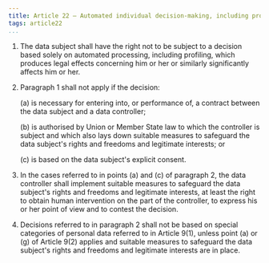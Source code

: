 ```yaml
---
title: Article 22 – Automated individual decision-making, including profiling
tags: article22
...
```


1.  The data subject shall have the right not to be subject to a decision based solely on automated processing, including profiling, which produces legal effects concerning him or her or similarly significantly affects him or her.

2.  Paragraph 1 shall not apply if the decision:

    (a) is necessary for entering into, or performance of, a contract between the data subject and a data controller;

    (b) is authorised by Union or Member State law to which the controller is subject and which also lays down suitable measures to safeguard the data subject's rights and freedoms and legitimate interests; or

    (c) is based on the data subject's explicit consent.

3.  In the cases referred to in points (a) and (c) of paragraph 2, the data controller shall implement suitable measures to safeguard the data subject's rights and freedoms and legitimate interests, at least the right to obtain human intervention on the part of the controller, to express his or her point of view and to contest the decision.

4.  Decisions referred to in paragraph 2 shall not be based on special categories of personal data referred to in Article 9(1), unless point (a) or (g) of Article 9(2) applies and suitable measures to safeguard the data subject's rights and freedoms and legitimate interests are in place.
